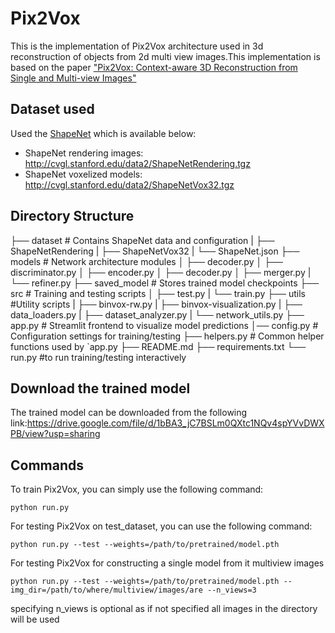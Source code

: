# Pix2Vox
This is the implementation of Pix2Vox architecture used in 3d reconstruction of objects from 2d multi view images.This implementation is based on the paper ["Pix2Vox: Context-aware 3D Reconstruction from Single and Multi-view Images"](https://arxiv.org/abs/1901.11153)

## Dataset used

Used the [ShapeNet](https://www.shapenet.org/) which is available below:

- ShapeNet rendering images: http://cvgl.stanford.edu/data2/ShapeNetRendering.tgz
- ShapeNet voxelized models: http://cvgl.stanford.edu/data2/ShapeNetVox32.tgz

## Directory Structure
  ├── dataset                            # Contains ShapeNet data and configuration
    |   ├── ShapeNetRendering
    |   ├── ShapeNetVox32
    |   └── ShapeNet.json
    ├── models                           # Network architecture modules
    │   ├── decoder.py
    │   ├── discriminator.py
    │   ├── encoder.py
    │   ├── decoder.py
    │   ├── merger.py
    |   └── refiner.py
    ├── saved_model                      # Stores trained model checkpoints
    ├── src                              # Training and testing scripts
    │   ├── test.py
    |   └── train.py
    ├── utils                            #Utility scripts
    |    ├── binvox-rw.py
    |    ├── binvox-visualization.py
    |    ├── data_loaders.py
    |    ├── dataset_analyzer.py
    |    └── network_utils.py
    ├── app.py                          # Streamlit frontend to visualize model predictions
    │── config.py                       # Configuration settings for training/testing
    ├── helpers.py                      # Common helper functions used by `app.py
    ├── README.md
    ├── requirements.txt
    └── run.py                          #to run training/testing interactively

## Download the trained model
The trained model can be downloaded from the following link:https://drive.google.com/file/d/1bBA3_jC7BSLm0QXtc1NQv4spYVvDWXPB/view?usp=sharing


## Commands

To train Pix2Vox, you can simply use the following command:

```
python run.py
```

For testing Pix2Vox on test_dataset, you can use the following command:

```
python run.py --test --weights=/path/to/pretrained/model.pth
```

For testing Pix2Vox for constructing a single model from it multiview images

```
python run.py --test --weights=/path/to/pretrained/model.pth --img_dir=/path/to/where/multiview/images/are --n_views=3
```

specifying n_views is optional as if not specified all images in the directory will be used
